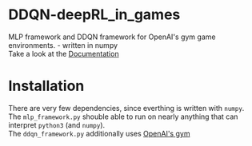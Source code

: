 # DDQN-deepRL_in_games
MLP framework and DDQN framework for OpenAI's gym game environments. - written in numpy  
Take a look at the [Documentation](./documentation.ipynb)  
  
# Installation  
There are very few dependencies, since everthing is written with `numpy`.  
The `mlp_framework.py` shouble able to run on nearly anything that can interpret `python3` (and `numpy`).  
The `ddqn_framework.py` additionally uses [OpenAI's gym](https://github.com/openai/gym)  
